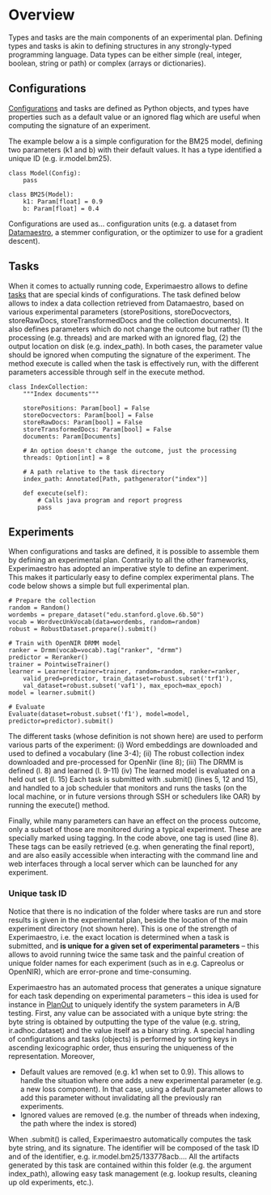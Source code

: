 # Overview

Types and tasks are the main components of an experimental plan.
Defining types and tasks is akin to defining structures in any
strongly-typed programming language. Data types can be either simple
(real, integer, boolean, string or path) or complex (arrays or
dictionaries).

## Configurations

[Configurations](../config) and tasks are defined as Python objects,
and types have properties such as a default value or an ignored
flag which are useful when computing the signature of an experiment.

The example below a is
a simple configuration for the BM25 model, defining two parameters (k1
and b) with their default values. It has a type identified a unique ID
(e.g. ir.model.bm25).

```py3
class Model(Config):
    pass

class BM25(Model):
    k1: Param[float] = 0.9
    b: Param[float] = 0.4
```

Configurations are used as... configuration units (e.g. a dataset from
[Datamaestro](), a stemmer configuration, or the optimizer to use for a
gradient descent).

## Tasks

When it comes to actually running code, Experimaestro allows to define
[tasks](../task) that are special kinds of configurations. The task defined below
allows to index a data collection retrieved from
Datamaestro, based on various experimental parameters (storePositions,
storeDocvectors, storeRawDocs, storeTransformedDocs and the collection
documents). It also defines parameters which do not change the outcome
but rather (1) the processing (e.g. threads) and are marked with an
ignored flag, (2) the output location on disk (e.g. index_path). In
both cases, the parameter value should be ignored when computing the
signature of the experiment. The method execute is called when the task
is effectively run, with the different parameters accessible through
self in the execute method.

```py3
class IndexCollection:
    """Index documents"""

    storePositions: Param[bool] = False
    storeDocvectors: Param[bool] = False
    storeRawDocs: Param[bool] = False
    storeTransformedDocs: Param[bool] = False
    documents: Param[Documents]

    # An option doesn't change the outcome, just the processing
    threads: Option[int] = 8

    # A path relative to the task directory
    index_path: Annotated[Path, pathgenerator("index")]

    def execute(self):
        # Calls java program and report progress
        pass
```

## Experiments

When configurations and tasks are defined, it is possible to assemble
them by defining an experimental plan. Contrarily to all the other
frameworks, Experimaestro has adopted an imperative style to define an
experiment. This makes it particularly easy to define complex
experimental plans. The code below shows a simple
but full experimental plan.

```py3
# Prepare the collection
random = Random()
wordembs = prepare_dataset("edu.stanford.glove.6b.50")
vocab = WordvecUnkVocab(data=wordembs, random=random)
robust = RobustDataset.prepare().submit()

# Train with OpenNIR DRMM model
ranker = Drmm(vocab=vocab).tag("ranker", "drmm")
predictor = Reranker()
trainer = PointwiseTrainer()
learner = Learner(trainer=trainer, random=random, ranker=ranker,
    valid_pred=predictor, train_dataset=robust.subset('trf1'),
    val_dataset=robust.subset('vaf1'), max_epoch=max_epoch)
model = learner.submit()

# Evaluate
Evaluate(dataset=robust.subset('f1'), model=model, predictor=predictor).submit()
```

The different tasks (whose definition is not
shown here) are used to perform various parts of the experiment:
(i) Word embeddings are downloaded and used to defined a vocabulary
(line 3-4); (ii) The robust collection index downloaded and
pre-processed for OpenNir (line 8); (iii) The DRMM is defined (l. 8) and
learned (l. 9-11) (iv) The learned model is evaluated on a held out set
(l. 15) Each task is submitted with .submit() (lines 5, 12 and 15), and
handled to a job scheduler that monitors and runs the tasks (on the
local machine, or in future versions through SSH or schedulers like OAR)
by running the execute() method.

Finally, while many parameters can have an effect on the process
outcome, only a subset of those are monitored during a typical
experiment. These are specially marked using tagging. In the code above,
one tag is used (line 8). These tags can be easily retrieved (e.g. when
generating the final report), and are also easily accessible when
interacting with the command line and web interfaces through a local
server which can be launched for any experiment.

### Unique task ID

Notice that there is no indication of the folder where tasks are run and
store results is given in the experimental plan, beside the location of
the main experiment directory (not shown here). This is one of the
strength of Experimaestro, i.e. the exact location is determined when a
task is submitted, and **is unique for a given set of experimental
parameters** – this allows to avoid running twice the same task and the
painful creation of unique folder names for each experiment (such as in
e.g. Capreolus or OpenNIR), which are error-prone and time-consuming.

Experimaestro has an automated process that generates a unique signature
for each task depending on experimental parameters – this idea is used
for instance in [PlanOut]() to uniquely identify the system
parameters in A/B testing. First, any value can be associated with a
unique byte string: the byte string is obtained by outputting the type
of the value (e.g. string, ir.adhoc.dataset) and the value itself as a
binary string. A special handling of configurations
and tasks (objects) is performed by sorting keys in ascending lexicographic
order, thus ensuring the uniqueness of the representation. Moreover,

- Default values are removed (e.g. k1 when set to 0.9). This allows to
  handle the situation where one adds a new experimental parameter
  (e.g. a new loss component). In that case, using a default parameter
  allows to add this parameter without invalidating all the previously
  ran experiments.
- Ignored values are removed (e.g. the number of threads when
  indexing, the path where the index is stored)

When .submit() is called, Experimaestro automatically computes the task
byte string, and its signature. The identifier will be composed of the
task ID and of the identifier, e.g. ir.model.bm25/133778acb.... All the
artifacts generated by this task are contained within this folder (e.g.
the argument index_path), allowing easy task management (e.g. lookup
results, cleaning up old experiments, etc.).

